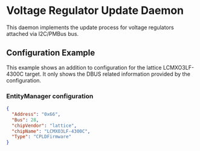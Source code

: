 # Voltage Regulator Update Daemon

This daemon implements the update process for voltage regulators attached via
I2C/PMBus bus.

## Configuration Example

This example shows an addition to configuration for the lattice LCMXO3LF-4300C
target. It only shows the DBUS related information provided by the
configuration.

### EntityManager configuration

```json
{
  "Address": "0x66",
  "Bus": 28,
  "chipVendor": "lattice",
  "chipName": "LCMXO3LF-4300C",
  "Type": "CPLDFirmware"
}
```

